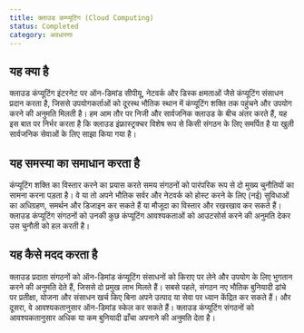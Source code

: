 ```yaml
---
title: क्लाउड कम्प्यूटिंग (Cloud Computing)
status: Completed
category: अवधारणा
---
```


## यह क्या है
क्लाउड कंप्यूटिंग इंटरनेट पर ऑन-डिमांड सीपीयू, नेटवर्क और डिस्क क्षमताओं जैसे कंप्यूटिंग संसाधन प्रदान करता है, जिससे उपयोगकर्ताओं को दूरस्थ भौतिक स्थान में कंप्यूटिंग शक्ति तक पहुंचने और उपयोग करने की अनुमति मिलती है।
हम आम तौर पर निजी और सार्वजनिक क्लाउड के बीच अंतर करते हैं, यह इस बात पर निर्भर करता है कि क्लाउड इंफ्रास्ट्रक्चर विशेष रूप से किसी संगठन के लिए समर्पित है या खुली सार्वजनिक सेवाओं के लिए साझा किया गया है।

## यह समस्या का समाधान करता है
कंप्यूटिंग शक्ति का विस्तार करने का प्रयास करते समय संगठनों को पारंपरिक रूप से दो मुख्य चुनौतियों का सामना करना पड़ता है।
वे या तो अपने भौतिक सर्वर और नेटवर्क को होस्ट करने के लिए (नई) सुविधाओं का अधिग्रहण, समर्थन और डिजाइन कर सकते हैं या मौजूदा का विस्तार और रखरखाव कर सकते हैं।
क्लाउड कंप्यूटिंग संगठनों को उनकी कुछ कंप्यूटिंग आवश्यकताओं को आउटसोर्स करने की अनुमति देकर उस चुनौती को हल करती है।

## यह कैसे मदद करता है

क्लाउड प्रदाता संगठनों को ऑन-डिमांड कंप्यूटिंग संसाधनों को किराए पर लेने और उपयोग के लिए भुगतान करने की अनुमति देते हैं, जिससे दो प्रमुख लाभ मिलते हैं।
सबसे पहले, संगठन नए भौतिक बुनियादी ढांचे पर प्रतीक्षा, योजना और संसाधन खर्च किए बिना अपने उत्पाद या सेवा पर ध्यान केंद्रित कर सकते हैं। और दूसरा, वे आवश्यकतानुसार ऑन-डिमांड स्केल कर सकते हैं।
क्लाउड कंप्यूटिंग संगठनों को आवश्यकतानुसार अधिक या कम बुनियादी ढाँचा अपनाने की अनुमति देता है।
